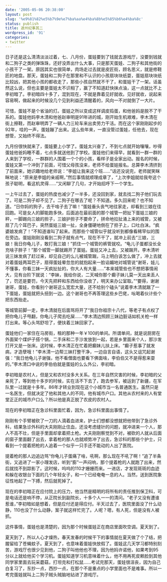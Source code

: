 ```yaml
---
date: '2005-05-06 20:38:00'
layout: post
slug: '%e9%81%82%e5%b7%9e%e7%ba%aa%e4%ba%8b%e5%85%b6%e4%ba%8c'
status: publish
title: 遂州纪事其二
wordpress_id: '91'
categories:
- twitter
---
```


日子还是这么清清淡淡过着，七、八月份，蛋娃要到了钱就去游戏厅，没要到钱就和二狗子之类的弹珠珠，还好没弄出什么大事，只是那天蛋娃、二狗子和其他街的小孩干了一架。原因其实也很简单，肉场走过去就是皮匠街，顾名思义，就是修鞋匠的地盘。那天，蛋娃和二狗子在那里和不认识的小孩扇块块纸耍，蛋娃扇块块纸比较凶，把其他小孩的都收走了，那些小孩自然就不干了，和蛋娃干了一架。话虽然这么说，但也主要是蛋娃太不识相了，赢了不知道赶快抹点油，这一点就比不上李初暗了。李初暗四十多了，混到现在，不就是靠着见好就收。见好就收，说起来容易啊，做起来的时候没几个见到利益还清醒着的，风向一不对就倒了一大片。 

可惜，蛋娃不是个省油的灯。蛋娃之所以变成这样调皮捣蛋，和他爸妈是脱不了干系的。蛋娃他妈李木清和他爸赵审明是91年进的城，刚开始生机艰难，李木清在街上擦鞋，而赵审明弄了一辆人力三轮车来出卖劳力干活。而在这个家刚刚起步的92年，哇的一声，蛋娃蹦了出来。这么些年来，一直没管过蛋娃，任他去，现在想管，又始终不得法。 

九月份很快就来了，蛋娃要上小学了。蛋娃太兴奋了，不到七点就开始嚷嚷，吵得蛋娃他爸妈睡不着，七点多就送他到了学校。蛋娃他们来得早，就看到一群一群的人来到了学校，一群群的人围着一个个的小孩，看样子是全家出动。报名的时候，蛋娃又第一个冲到了前面，可惜父母孩没来，老师不给蛋娃报名。总算李木清挤到了前面来，她识趣地给老师说：“李姐让我来这个班……”话还没说完，老师就笑眯眯地说：“原来是李姐的亲戚啊，”然后事情就顺理成章了，“上次李姐就给我夸这个孩子聪明，看这机灵得……”又闲聊了几句，才开始招呼下一个学生。 

一上午过去了，蛋娃的热度也减少了一半多，还没回到家，就去找二狗子他们玩去了。可是二狗子却不见了。二狗子在哪去了呢？不知道。多久回来呢？也不知道。“日你妈的狗子，去干啥子去了嘛！”蛋娃垂头丧气地往家走，却看到三娘在往回跑。可是女人的脚能跑多快，后面追在最前面的那个城管一把扯下蛋娃三娘的秤，一脚踢向三娘的担子，三娘护担子不要命了，拼命地拉扯涌上来的城管，又被扇了几个耳巴子，突然蛋娃三娘一扯，全身僵硬地倒在了担子上，口吐白沫。“疯婆娘发病了！”不知道谁叫了起来。而那些个城管似乎就没听到都像看稀罕似的围在旁边。蛋娃刚刚没看到二狗子就有点气，现在不干了，就冲上前去“三娘，三娘！我日你龟儿子，敢打我三娘！”抓住一个城管的裤管就咬。“龟儿子蛋都没长全充啥子胖子！”那个城管一脚就踢开了蛋娃。蛋娃又冲上去，又被踹开。李木清听说三妹发病了赶过来，却见自己的么儿被城管踹，马上明白该怎么做了，冲上去就对着蛋娃两耳巴子，扇得蛋娃晕忽忽的就抱起来一脸谄媚地对城管说“谢哥，娃儿不懂事，你看三妹一天疯扯扯的，你大人有大量……”本来城管些也不想把事情闹大，见有台阶下就说：“李妹，我给你说，二天喊你那个癫子妹儿莫一天出来丢人了，罚还是要罚，今天先把秤和东西给你没收了，明天来办公室取。”“要得，谢谢谢哥，蛋娃，你看别个谢哥这么宽宏大量，还不给别个磕头”说着李木清就踹了一下蛋娃，蛋娃就把头扭到一边。这个谢哥也不再答理这些乡巴佬，吆喝着伙计些个把东西抬走。 

等城管前脚一走，李木清就在后面骂将开了“我日你祖宗十八代，等老子有点权了把你龟儿子甩翻，你龟儿子爬去吃屎……”李木清边照顾三妹边脏话如机关枪一样打出来。等心头骂舒坦了，便扶着三妹回家了。 

蛋娃他们一家住在马房街，租的那种一年￥100的单间。所谓单间，就是说厨房在外面架个煤炉子搭个锅，二手床和二手沙发放到一起，若是乡里面来个人，那沙发打开又是一张床。这时候，李木清正在忙着把癫妹儿扶上床。“癫子惹事了就发病，才造孽哦！”李木清一边帮三妹打整干净，一边自言自语，这头又诅咒起谢强：“我日他龟儿子谢强，他不看僧面也要看下佛面啥，李伯伯又不是得惹来耍的。”李木清口中说的李伯伯就是蛋娃的么么外公，李初暗。 

李初暗是农村人，但是又和农村没多大关系。在三年自然灾害的时候，李初暗的父亲死了，等到他十多岁的时候，实在活不下去了，跑去参军，被运到了新疆，在军队里一过就是十多年。86年才转业到现在这个小城市当一名普通医生。虽然只是一名医生，但就决定了他和其他人的不同，他有城市户口。其他从农村来的人有堂堂正正的城市户口么？所以他是真正脱了农皮的农村人。 

现在的李初暗正在急诊科里面忙着，因为，急诊科里面出事情了。 

刚刚有个手臂被砍了一刀的人滴着血进来，护士们想都没想就把他带到了急诊外科，结果急诊外科的大夫刚刚止住血，还没考虑缝针的问题，就冲进来一个人，那人不高不壮，但是手里面却拿着把土枪。大夫刚刚察觉到不对，被砍的人就从后面的窗子里面翻了出去，拿着枪的那人也就顺势冲了出去，急诊科的那些个护士，只看到一个提着把枪的人追着一个似乎一只手还不能动的人出了医院。 

提着枪的那人边追边骂“你龟儿子蛋痛了啥，吼啊，那么现在不吼了啊！”追了半条街，又追进了一家小理发店，听到“膨”一声闷响，那个提着枪的人就跑了出来，然后就找不到踪影了。这时候，呜呜的110才姗姗而来。一进店，才发现斑斑的血迹和躲在收银台下面的几个年轻女子，和一个已经奄奄一息的人。当然，送到医院象征性地起了一下搏，然后就死掉了。 

现在的李初暗正在应付院上的压力，他当然是精明的将所有的责任推到保卫科，可是电话还是响不停，从正院长到副院长，十多个人一一的清问。“老子又没有遭谁惹谁，”李初暗如是想着，但是应付还是得应付。半天过去了，医院里面没了什么动静，110也没了什么动静，案子就这样忙完了。人呢？嗯，有人死，但是没有人被抓。 

这件事情，蛋娃也是清楚的，因为那个时候蛋娃正在商店里面吹空调。夏天到了。 

夏天到了，所以人心才燥热，春天发春的时候干下的事情就在夏天做了个了结，把腥留给了苍蝇蚊子。夏天到了，也意味着蛋娃快放假了。蛋娃这几天学习都特别刻苦，游戏厅也很少见到他，二狗子叫他他也不理，因为他妈许诺他，如果考到95分以上就给他买个学习机。蛋娃知道学习机意味着什么，他不用再死皮赖脸到其他同学家里面去玩采蘑菇，打坦克和打松鼠……考试完那天，蛋娃很沮丧，因为自己白复习了，东抄一点，西抄一点，在那个不是重点的小学里面也不是难事。所以一考完蛋娃就叫上二狗子贼头贼脑地钻进了游戏厅。

